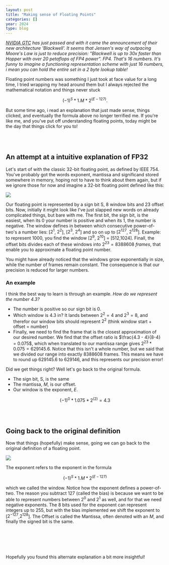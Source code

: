 ```yaml
---
layout: post
title: "Making sense of Floating Points"
categories: []
year: 2024
type: blog
---
```


*[NVIDIA GTC](https://www.nvidia.com/gtc/) has just passed and with it came the announcement of their new architecture 'Blackwell'. It seems that Jensen's way of outpacing Moore's Law is just to reduce precision: "Blackwell is up to 30x faster than Hopper with over 20 petaflops of FP4 power". FP4. That's 16 numbers. It's funny to imagine a functioning representation scheme  with just 16 numbers, i mean you can hold the entire set in a 2 byte lookup table!*

Floating point numbers was something I just took at face value for a long time, I tried wrapping my head around them but I always rejected the mathematical notation and things never stuck

$$
(-1)^S * 1.M * 2^{(E-127)}.
$$

But some time ago, i read an explanation that just made sense, things clicked, and eventually the formula above no longer terrified me. If you're like me, and you've put off understanding floating points, today might be the day that things click for you to! 

<br/><br/>
## An attempt at a intuitive explanation of FP32
Let's start of with the classic 32-bit floating point, as defined by IEEE 754. You've probably got the words exponent, mantissa and significand stored somewhere in memory, hoping not to have to think about them again, but if we ignore those for now and imagine a 32-bit floating point defined like this:

![](/images/fp32.png)

Our floating point is represented by a sign bit S, 8 window bits and 23 offset bits. Now, initially it might look like I've just slapped new words on already complicated things, but bare with me. The first bit, the sign bit, is the easiest, when its 0 your number is positive and when its 1, the number is negative. The window defines in between which consecutive power-of-two's a number lies: [$2^1$, $2^2$], [$2^3$, $2^4$] and so on up to [$2^{127}$, $2^{128}$]. Example: to represent 1000, you find the window [$2^9$, $2^{10}$] = [512,1024]. Finall, the offset bits divides each of these windows into $2^{23} = 8388608$ *frames*, that enable you to approximate a floating point number. 

You might have already noticed that the windows grow exponentially in size, while the number of frames remain constant. The consequence is that our precision is reduced for larger numbers. 



### An example
I think the best way to learn is through an example. *How do we represent the number $4.3$?*

- The number is positive so our sign bit is 0.
- Which window is $4.3$ in? It lands between $2^2 = 4$ and $2^3 = 8$, and therefor our window bits should represent $2^2$ (think window start + offset = number)
- Finally, we need to find the frame that is the closest approximation of our desired number. We find that the offset ratio is $\frac{4.3 - 4}{8-4} = 0.075$, which when translated to our mantissa range gives $2^{23} * 0.075 = 629145.6$. Notice that this isn't a whole number, but we said that we divided our range into exactly $8388608$ frames. This means we have to round up $629145.6$ to $629146$, and this represents our precision error! 

Did we get things right? Well let's go back to the original formula. 

- The sign bit, S, is the same
- The mantissa, $M$, is our offset.
- Our window is the exponent, $E$.

$$
(-1)^0 * 1.075 * 2^{(2)} = 4.3
$$

<br/><br/>
## Going back to the original definition
Now that things (hopefully) make sense, going we can go back to the original definition of a floating point. 

![](/images/fp32orig.png)

The exponent refers to the exponent in the formula

$$
(-1)^S * 1.M * 2^{(E-127)}
$$

which we called the window. Notice how the exponent defines a power-of-two. The reason you subtract 127 (called the bias) is because we want to be able to represent numbers between $2^0$ and $2^1$ as well, and for that we need negative exponents. The 8 bits used for the exponent can represent integers up to 255, but with the bias implemented we shift the exponent to [$2^{-127}$,$2^{128}$]. The Offset is called the Mantissa, often denoted with an $M$, and finally the signed bit is the same. 

<br/><br/>
<br/><br/>

Hopefully you found this alternate explanation a bit more insightful!
